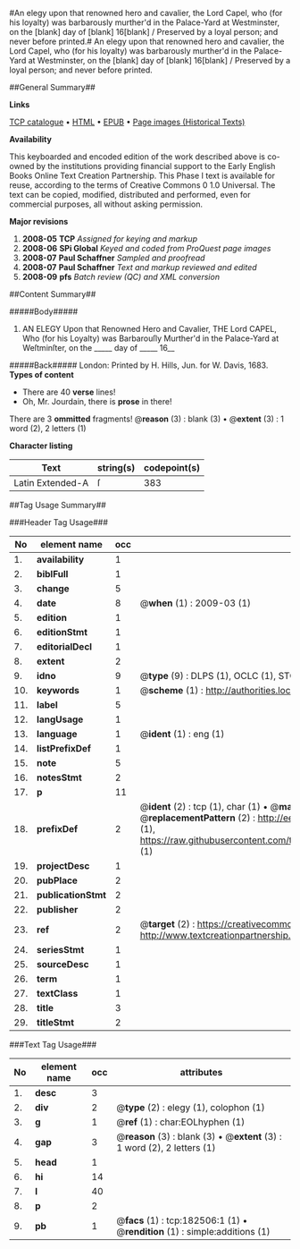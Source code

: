 #An elegy upon that renowned hero and cavalier, the Lord Capel, who (for his loyalty) was barbarously murther'd in the Palace-Yard at Westminster, on the [blank] day of [blank] 16[blank] / Preserved by a loyal person; and never before printed.#
An elegy upon that renowned hero and cavalier, the Lord Capel, who (for his loyalty) was barbarously murther'd in the Palace-Yard at Westminster, on the [blank] day of [blank] 16[blank] / Preserved by a loyal person; and never before printed.

##General Summary##

**Links**

[TCP catalogue](http://www.ota.ox.ac.uk/tcp/)  • 
[HTML](http://tei.it.ox.ac.uk/tcp/Texts-HTML/free/B03/B03267.html)  • 
[EPUB](http://tei.it.ox.ac.uk/tcp/Texts-EPUB/free/B03/B03267.epub) • 
[Page images (Historical Texts)](https://data.historicaltexts.jisc.ac.uk/view?pubId=eebo-99890199e&pageId=eebo-99890199e-182506-1)

**Availability**

This keyboarded and encoded edition of the
	       work described above is co-owned by the institutions
	       providing financial support to the Early English Books
	       Online Text Creation Partnership. This Phase I text is
	       available for reuse, according to the terms of Creative
	       Commons 0 1.0 Universal. The text can be copied,
	       modified, distributed and performed, even for
	       commercial purposes, all without asking permission.

**Major revisions**

1. __2008-05__ __TCP__ *Assigned for keying and markup*
1. __2008-06__ __SPi Global__ *Keyed and coded from ProQuest page images*
1. __2008-07__ __Paul Schaffner__ *Sampled and proofread*
1. __2008-07__ __Paul Schaffner__ *Text and markup reviewed and edited*
1. __2008-09__ __pfs__ *Batch review (QC) and XML conversion*

##Content Summary##

#####Body#####

1. AN ELEGY Upon that Renowned Hero and Cavalier, THE Lord CAPEL, Who (for his Loyalty) was Barbarouſly Murther'd in the Palace-Yard at Weſtminſter, on the  _____  day of  _____  16__

#####Back#####
London: Printed by H. Hills, Jun. for W. Davis, 1683.
**Types of content**

  * There are 40 **verse** lines!
  * Oh, Mr. Jourdain, there is **prose** in there!

There are 3 **ommitted** fragments! 
 @__reason__ (3) : blank (3)  •  @__extent__ (3) : 1 word (2), 2 letters (1)

**Character listing**


|Text|string(s)|codepoint(s)|
|---|---|---|
|Latin Extended-A|ſ|383|

##Tag Usage Summary##

###Header Tag Usage###

|No|element name|occ|attributes|
|---|---|---|---|
|1.|__availability__|1||
|2.|__biblFull__|1||
|3.|__change__|5||
|4.|__date__|8| @__when__ (1) : 2009-03 (1)|
|5.|__edition__|1||
|6.|__editionStmt__|1||
|7.|__editorialDecl__|1||
|8.|__extent__|2||
|9.|__idno__|9| @__type__ (9) : DLPS (1), OCLC (1), STC (4), EEBO-CITATION (1), PROQUEST (1), VID (1)|
|10.|__keywords__|1| @__scheme__ (1) : http://authorities.loc.gov/ (1)|
|11.|__label__|5||
|12.|__langUsage__|1||
|13.|__language__|1| @__ident__ (1) : eng (1)|
|14.|__listPrefixDef__|1||
|15.|__note__|5||
|16.|__notesStmt__|2||
|17.|__p__|11||
|18.|__prefixDef__|2| @__ident__ (2) : tcp (1), char (1)  •  @__matchPattern__ (2) : ([0-9\-]+):([0-9IVX]+) (1), (.+) (1)  •  @__replacementPattern__ (2) : http://eebo.chadwyck.com/downloadtiff?vid=$1&page=$2 (1), https://raw.githubusercontent.com/textcreationpartnership/Texts/master/tcpchars.xml#$1 (1)|
|19.|__projectDesc__|1||
|20.|__pubPlace__|2||
|21.|__publicationStmt__|2||
|22.|__publisher__|2||
|23.|__ref__|2| @__target__ (2) : https://creativecommons.org/publicdomain/zero/1.0/ (1), http://www.textcreationpartnership.org/docs/. (1)|
|24.|__seriesStmt__|1||
|25.|__sourceDesc__|1||
|26.|__term__|1||
|27.|__textClass__|1||
|28.|__title__|3||
|29.|__titleStmt__|2||


###Text Tag Usage###

|No|element name|occ|attributes|
|---|---|---|---|
|1.|__desc__|3||
|2.|__div__|2| @__type__ (2) : elegy (1), colophon (1)|
|3.|__g__|1| @__ref__ (1) : char:EOLhyphen (1)|
|4.|__gap__|3| @__reason__ (3) : blank (3)  •  @__extent__ (3) : 1 word (2), 2 letters (1)|
|5.|__head__|1||
|6.|__hi__|14||
|7.|__l__|40||
|8.|__p__|2||
|9.|__pb__|1| @__facs__ (1) : tcp:182506:1 (1)  •  @__rendition__ (1) : simple:additions (1)|
